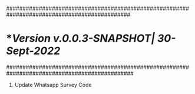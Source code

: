 ##############################################################################################
# **Version v.0.0.3-SNAPSHOT| 30-Sept-2022*
###############################################################################################
1. Update Whatsapp Survey Code